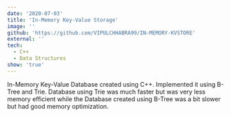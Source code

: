 ```yaml
---
date: '2020-07-03'
title: 'In-Memory Key-Value Storage'
image: ''
github: 'https://github.com/VIPULCHHABRA99/IN-MEMORY-KVSTORE'
external: ''
tech:
  - C++
  - Data Structures
show: 'true'
---
```


In-Memory Key-Value Database created using C++. Implemented it
using B-Tree and Trie. Database using Trie was much faster but was
very less memory efficient while the Database created using B-Tree
was a bit slower but had good memory optimization.